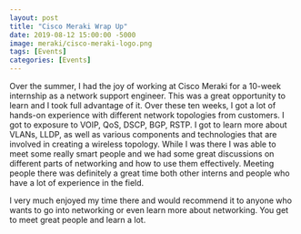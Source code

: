 ```yaml
---
layout: post
title: "Cisco Meraki Wrap Up"
date: 2019-08-12 15:00:00 -5000
image: meraki/cisco-meraki-logo.png
tags: [Events]
categories: [Events]
---
```


Over the summer, I had the joy of working at Cisco Meraki for a 10-week internship as a network support engineer. This was a great opportunity to learn and I took full advantage of it. Over these ten weeks, I got a lot of hands-on experience with different network topologies from customers. I got to exposure to VOIP, QoS, DSCP, BGP, RSTP. I got to learn more about VLANs, LLDP, as well as various components and technologies that are involved in creating a wireless topology. 
While I was there I was able to meet some really smart people and we had some great discussions on different parts of networking and how to use them effectively. Meeting people there was definitely a great time both other interns and people who have a lot of experience in the field. 

I very much enjoyed my time there and would recommend it to anyone who wants to go into networking or even learn more about networking. You get to meet great people and learn a lot.